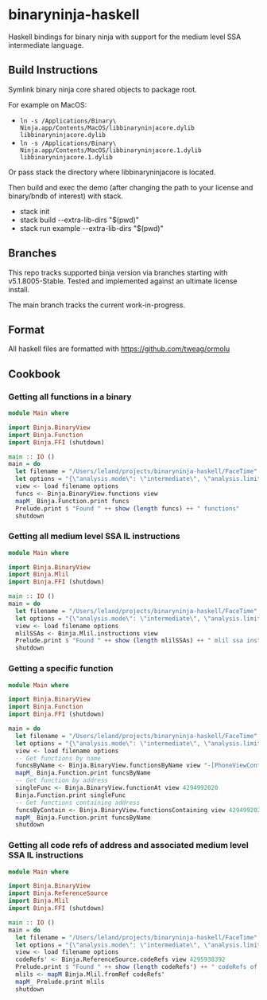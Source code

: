 # binaryninja-haskell
Haskell bindings for binary ninja with support for the medium level SSA intermediate language.

## Build Instructions
Symlink binary ninja core shared objects to package root.

For example on MacOS:

- ```ln -s /Applications/Binary\ Ninja.app/Contents/MacOS/libbinaryninjacore.dylib libbinaryninjacore.dylib```
- ```ln -s /Applications/Binary\ Ninja.app/Contents/MacOS/libbinaryninjacore.1.dylib libbinaryninjacore.1.dylib```

Or pass stack the directory where libbinaryninjacore is located.

Then build and exec the demo (after changing the path to your license and binary/bndb of interest) with stack.
- stack init
- stack build --extra-lib-dirs "$(pwd)"
- stack run example --extra-lib-dirs "$(pwd)"

## Branches
This repo tracks supported binja version via branches starting with v5.1.8005-Stable.
Tested and implemented against an ultimate license install.

The main branch tracks the current work-in-progress.

## Format
All haskell files are formatted with https://github.com/tweag/ormolu

## Cookbook

### Getting all functions in a binary
```haskell
module Main where

import Binja.BinaryView
import Binja.Function
import Binja.FFI (shutdown)

main :: IO ()
main = do
  let filename = "/Users/leland/projects/binaryninja-haskell/FaceTime"
  let options = "{\"analysis.mode\": \"intermediate\", \"analysis.limits.maxFunctionSize\": 0}"
  view <- load filename options
  funcs <- Binja.BinaryView.functions view
  mapM_ Binja.Function.print funcs
  Prelude.print $ "Found " ++ show (length funcs) ++ " functions"
  shutdown
```

### Getting all medium level SSA IL instructions
```haskell
module Main where

import Binja.BinaryView
import Binja.Mlil
import Binja.FFI (shutdown)

main :: IO ()
main = do
  let filename = "/Users/leland/projects/binaryninja-haskell/FaceTime"
  let options = "{\"analysis.mode\": \"intermediate\", \"analysis.limits.maxFunctionSize\": 0}"
  view <- load filename options
  mlilSSAs <- Binja.Mlil.instructions view
  Prelude.print $ "Found " ++ show (length mlilSSAs) ++ " mlil ssa instructions"
  shutdown
```

### Getting a specific function
```haskell
module Main where

import Binja.BinaryView
import Binja.Function
import Binja.FFI (shutdown)

main = do
  let filename = "/Users/leland/projects/binaryninja-haskell/FaceTime"
  let options = "{\"analysis.mode\": \"intermediate\", \"analysis.limits.maxFunctionSize\": 0}"
  view <- load filename options
  -- Get functions by name
  funcsByName <- Binja.BinaryView.functionsByName view "-[PhoneViewController _prepareForLoadView]"
  mapM_ Binja.Function.print funcsByName
  -- Get function by address
  singleFunc <- Binja.BinaryView.functionAt view 4294992020
  Binja.Function.print singleFunc
  -- Get functions containing address
  funcsByContain <- Binja.BinaryView.functionsContaining view 4294992020
  mapM_ Binja.Function.print funcsByName
  shutdown
```

### Getting all code refs of address and associated medium level SSA IL instructions
```haskell
module Main where

import Binja.BinaryView
import Binja.ReferenceSource
import Binja.Mlil
import Binja.FFI (shutdown)

main :: IO ()
main = do
  let filename = "/Users/leland/projects/binaryninja-haskell/FaceTime"
  let options = "{\"analysis.mode\": \"intermediate\", \"analysis.limits.maxFunctionSize\": 0}"
  view <- load filename options
  codeRefs' <- Binja.ReferenceSource.codeRefs view 4295938392
  Prelude.print $ "Found " ++ show (length codeRefs') ++ " codeRefs of address 4295938392"
  mlils <- mapM Binja.Mlil.fromRef codeRefs'
  mapM_ Prelude.print mlils
  shutdown
```
